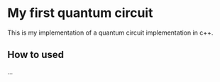 # My first quantum circuit
This is my implementation of a quantum circuit implementation in c++.

## How to used
...

